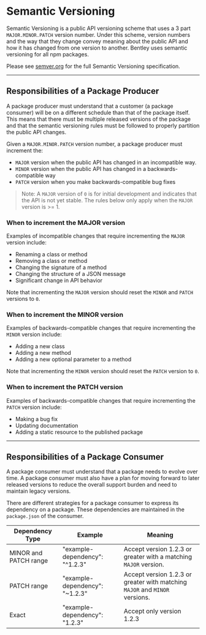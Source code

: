 # Semantic Versioning

Semantic Versioning is a public API versioning scheme that uses a 3 part `MAJOR.MINOR.PATCH` version number.
Under this scheme, version numbers and the way that they change convey meaning about the public API and how it has changed from one version to another.
Bentley uses semantic versioning for all npm packages.

Please see [semver.org](https://semver.org/) for the full Semantic Versioning specification.

-----------------------------------------

## Responsibilities of a Package Producer

A package producer must understand that a customer (a package consumer) will be on a different schedule than that of the package itself.
This means that there must be multiple released versions of the package and that the semantic versioning rules must be followed to properly partition the public API changes.

Given a `MAJOR.MINOR.PATCH` version number, a package producer must increment the:

- `MAJOR` version when the public API has changed in an incompatible way.
- `MINOR` version when the public API has changed in a backwards-compatible way
- `PATCH` version when you make backwards-compatible bug fixes

> Note: A `MAJOR` version of `0` is for initial development and indicates that the API is not yet stable.
The rules below only apply when the `MAJOR` version is >= 1.

### When to increment the MAJOR version

Examples of incompatible changes that require incrementing the `MAJOR` version include:

- Renaming a class or method
- Removing a class or method
- Changing the signature of a method
- Changing the structure of a JSON message
- Significant change in API behavior

Note that incrementing the `MAJOR` version should reset the `MINOR` and `PATCH` versions to `0`.

### When to increment the MINOR version

Examples of backwards-compatible changes that require incrementing the `MINOR` version include:

- Adding a new class
- Adding a new method
- Adding a new optional parameter to a method

Note that incrementing the `MINOR` version should reset the `PATCH` version to `0`.

### When to increment the PATCH version

Examples of backwards-compatible changes that require incrementing the `PATCH` version include:

- Making a bug fix
- Updating documentation
- Adding a static resource to the published package

-----------------------------------------

## Responsibilities of a Package Consumer

A package consumer must understand that a package needs to evolve over time.
A package consumer must also have a plan for moving forward to later released versions to reduce the overall support burden and need to maintain legacy versions.

There are different strategies for a package consumer to express its dependency on a package.
These dependencies are maintained in the `package.json` of the consumer.

| Dependency Type       | Example                        | Meaning |
|-----------------------|--------------------------------|---------|
| MINOR and PATCH range | "example-dependency": "^1.2.3" | Accept version 1.2.3 or greater with a matching `MAJOR` version. |
| PATCH range           | "example-dependency": "~1.2.3" | Accept version 1.2.3 or greater with matching `MAJOR` and `MINOR` versions. |
| Exact                 | "example-dependency": "1.2.3"  | Accept only version 1.2.3 |
